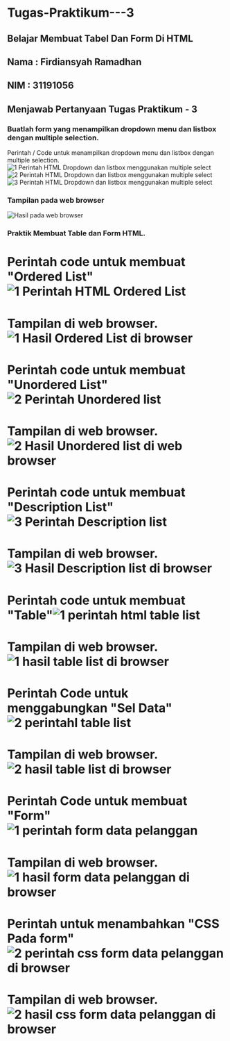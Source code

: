 # Tugas-Praktikum---3
## Belajar Membuat Tabel Dan Form Di HTML
## Nama  : Firdiansyah Ramadhan
## NIM   : 31191056
## Menjawab Pertanyaan Tugas Praktikum - 3
### Buatlah form yang menampilkan dropdown menu dan listbox dengan multiple selection.
Perintah / Code untuk menampilkan dropdown menu dan listbox dengan multiple selection.![1  Perintah HTML Dropdown dan listbox menggunakan multiple select ](https://user-images.githubusercontent.com/81859768/115105224-b8841f80-9f87-11eb-8bc7-27abbe87de39.png)
![2  Perintah HTML Dropdown dan listbox menggunakan multiple select ](https://user-images.githubusercontent.com/81859768/115105233-c5a10e80-9f87-11eb-9184-6a463d1107d1.png)
![3  Perintah HTML Dropdown dan listbox menggunakan multiple select ](https://user-images.githubusercontent.com/81859768/115105236-cafe5900-9f87-11eb-8b4c-1d886fa8b12d.png)
### Tampilan pada web browser
![Hasil pada web browser](https://user-images.githubusercontent.com/81859768/115105253-e9645480-9f87-11eb-964c-3cf2aa868e4f.png)
### Praktik Membuat Table dan Form HTML.
# Perintah code untuk membuat "Ordered List"![1 Perintah HTML Ordered List](https://user-images.githubusercontent.com/81859768/115105323-70193180-9f88-11eb-9412-935421416760.png)
# Tampilan di web browser. ![1 Hasil Ordered List di browser](https://user-images.githubusercontent.com/81859768/115105350-917a1d80-9f88-11eb-9afb-ad466463d0a8.png)
# Perintah code untuk membuat "Unordered List"![2 Perintah Unordered list](https://user-images.githubusercontent.com/81859768/115105393-ce461480-9f88-11eb-94bd-42f07c139d54.png)
# Tampilan di web browser. ![2 Hasil Unordered list di web browser](https://user-images.githubusercontent.com/81859768/115105412-e28a1180-9f88-11eb-8d51-dc850e2d1a22.png)
# Perintah code untuk membuat "Description List"![3 Perintah Description list](https://user-images.githubusercontent.com/81859768/115105431-0d746580-9f89-11eb-876f-5c58ab53cad5.png)
# Tampilan di web browser. ![3 Hasil Description list di browser](https://user-images.githubusercontent.com/81859768/115105436-19602780-9f89-11eb-8b06-43aa2be15826.png)
# Perintah code untuk membuat "Table"![1 perintah html table list](https://user-images.githubusercontent.com/81859768/115105453-3c8ad700-9f89-11eb-8da6-7b2500df1cf5.png)
# Tampilan di web browser. ![1 hasil table list di browser](https://user-images.githubusercontent.com/81859768/115105462-4e6c7a00-9f89-11eb-80d0-c83f3933a8d9.png)
# Perintah Code untuk menggabungkan "Sel Data"![2  perintahl table list](https://user-images.githubusercontent.com/81859768/115105484-7eb41880-9f89-11eb-9636-41ad64e7a184.png)
# Tampilan di web browser. ![2  hasil table list di browser](https://user-images.githubusercontent.com/81859768/115105490-883d8080-9f89-11eb-8738-869daccdda6d.png)
# Perintah Code untuk membuat "Form" ![1  perintah form data pelanggan](https://user-images.githubusercontent.com/81859768/115105517-adca8a00-9f89-11eb-85d7-6d978dbce752.png)
# Tampilan di web browser. ![1 hasil form data pelanggan di browser](https://user-images.githubusercontent.com/81859768/115105528-bb800f80-9f89-11eb-912d-9cf2d419d27f.png)
# Perintah untuk menambahkan "CSS Pada form"![2 perintah css form data pelanggan di browser](https://user-images.githubusercontent.com/81859768/115105546-dd799200-9f89-11eb-9dd4-387866a91bc0.png)
# Tampilan di web browser. ![2 hasil css form data pelanggan di browser](https://user-images.githubusercontent.com/81859768/115105550-e8342700-9f89-11eb-9a82-c65e77bce064.png)




